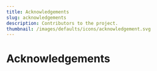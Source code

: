 ```yaml
---
title: Acknowledgements
slug: acknowledgements
description: Contributors to the project.
thumbnail: /images/defaults/icons/acknowledgement.svg
---
```


# Acknowledgements

